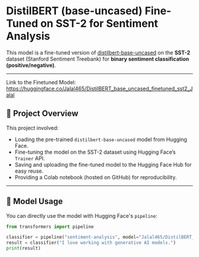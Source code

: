 # DistilBERT (base-uncased) Fine-Tuned on SST-2 for Sentiment Analysis

This model is a fine-tuned version of [distilbert-base-uncased](https://huggingface.co/distilbert-base-uncased) on the **SST-2** dataset (Stanford Sentiment Treebank) for **binary sentiment classification (positive/negative)**.

---
Link to the Finetuned Model: https://huggingface.co/Jalal465/DistilBERT_base_uncased_finetuned_sst2_Jalal

## 🚀 Project Overview

This project involved:
- Loading the pre-trained `distilbert-base-uncased` model from Hugging Face.
- Fine-tuning the model on the SST-2 dataset using Hugging Face’s `Trainer` API.
- Saving and uploading the fine-tuned model to the Hugging Face Hub for easy reuse.
- Providing a Colab notebook (hosted on GitHub) for reproducibility.

---

## 🤖 Model Usage

You can directly use the model with Hugging Face's `pipeline`:

```python
from transformers import pipeline

classifier = pipeline("sentiment-analysis", model="Jalal465/DistilBERT_base_uncased_finetuned_sst2_Jalal")
result = classifier("I love working with generative AI models.")
print(result)
